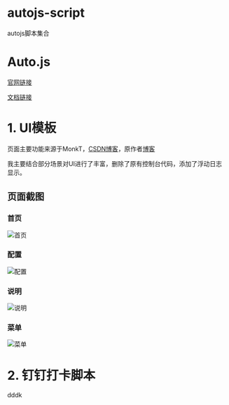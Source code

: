 # autojs-script
autojs脚本集合

# Auto.js

[官网链接](https://pro.autojs.org/)

[文档链接](https://pro.autojs.org/docs/#/zh-cn/?id=综述)

# 1. UI模板

页面主要功能来源于MonkT，[CSDN博客](https://blog.csdn.net/zy0412326/article/details/104767602)，原作者[博客](https://www.yadinghao.com/)

我主要结合部分场景对UI进行了丰富，删除了原有控制台代码，添加了浮动日志显示。

## 页面截图

### 首页

![首页](img/首页.jpg)


### 配置

![配置](img/配置.jpg)


### 说明

![说明](img/说明.jpg)


### 菜单

![菜单](img/菜单.jpg)

# 2. 钉钉打卡脚本

dddk
